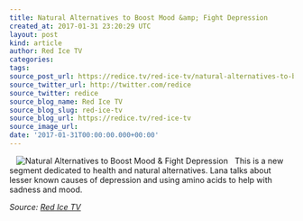 ```yaml
---
title: Natural Alternatives to Boost Mood &amp; Fight Depression
created_at: 2017-01-31 23:20:29 UTC
layout: post
kind: article
author: Red Ice TV
categories: 
tags: 
source_post_url: https://redice.tv/red-ice-tv/natural-alternatives-to-boost-mood-and-fight-depression
source_twitter_url: http://twitter.com/redice
source_twitter: redice
source_blog_name: Red Ice TV
source_blog_slug: red-ice-tv
source_blog_url: https://redice.tv/red-ice-tv
source_image_url: 
date: '2017-01-31T00:00:00.000+00:00'
---
```

<img align="left" hspace="12" alt="Natural Alternatives to Boost Mood &amp; Fight Depression" src="https://rdice.net/a/c/t/17/NL-ep1-amino-acids-depression.9cd7b47f.jpg"> This is a new segment dedicated to health and natural alternatives. Lana talks about lesser known causes of depression and using amino acids to help with sadness and mood.<div class="">
    <i>Source: <a href="https://redice.tv/red-ice-tv">Red Ice TV</a></i>
</div>
